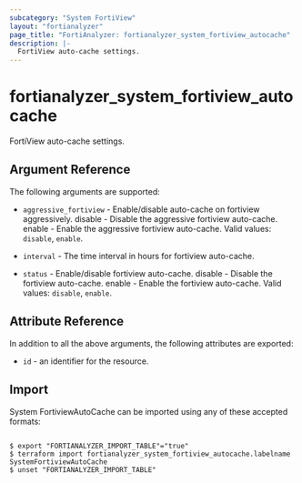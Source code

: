 ```yaml
---
subcategory: "System FortiView"
layout: "fortianalyzer"
page_title: "FortiAnalyzer: fortianalyzer_system_fortiview_autocache"
description: |-
  FortiView auto-cache settings.
---
```


# fortianalyzer_system_fortiview_autocache
FortiView auto-cache settings.

## Argument Reference


The following arguments are supported:


* `aggressive_fortiview` - Enable/disable auto-cache on fortiview aggressively. disable - Disable the aggressive fortiview auto-cache. enable - Enable the aggressive fortiview auto-cache. Valid values: `disable`, `enable`.

* `interval` - The time interval in hours for fortiview auto-cache.
* `status` - Enable/disable fortiview auto-cache. disable - Disable the fortiview auto-cache. enable - Enable the fortiview auto-cache. Valid values: `disable`, `enable`.



## Attribute Reference

In addition to all the above arguments, the following attributes are exported:
* `id` - an identifier for the resource.

## Import

System FortiviewAutoCache can be imported using any of these accepted formats:
```

$ export "FORTIANALYZER_IMPORT_TABLE"="true"
$ terraform import fortianalyzer_system_fortiview_autocache.labelname SystemFortiviewAutoCache
$ unset "FORTIANALYZER_IMPORT_TABLE"
```

